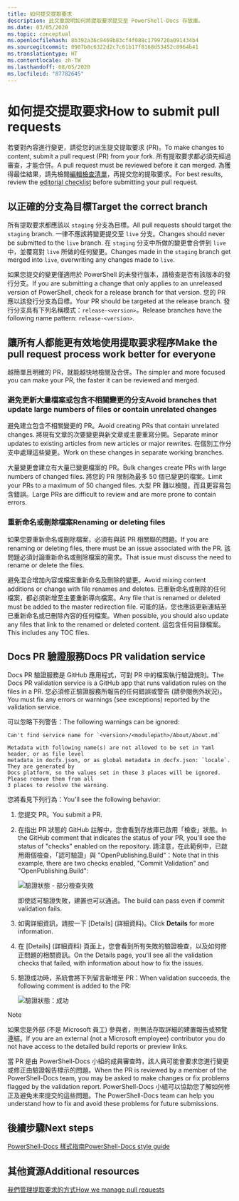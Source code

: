 ```yaml
---
title: 如何提交提取要求
description: 此文章說明如何將提取要求提交至 PowerShell-Docs 存放庫。
ms.date: 03/05/2020
ms.topic: conceptual
ms.openlocfilehash: 8b392a36c9469b83cf4f088c1799720a091434b4
ms.sourcegitcommit: 0907b8c6322d2c7c61b17f8168d53452c8964b41
ms.translationtype: HT
ms.contentlocale: zh-TW
ms.lasthandoff: 08/05/2020
ms.locfileid: "87782645"
---
```

# <a name="how-to-submit-pull-requests"></a><span data-ttu-id="936fb-103">如何提交提取要求</span><span class="sxs-lookup"><span data-stu-id="936fb-103">How to submit pull requests</span></span>

<span data-ttu-id="936fb-104">若要對內容進行變更，請從您的派生提交提取要求 (PR)。</span><span class="sxs-lookup"><span data-stu-id="936fb-104">To make changes to content, submit a pull request (PR) from your fork.</span></span> <span data-ttu-id="936fb-105">所有提取要求都必須先經過審查，才能合併。</span><span class="sxs-lookup"><span data-stu-id="936fb-105">A pull request must be reviewed before it can merged.</span></span> <span data-ttu-id="936fb-106">為獲得最佳結果，請先檢閱[編輯檢查清單](editorial-checklist.md)，再提交您的提取要求。</span><span class="sxs-lookup"><span data-stu-id="936fb-106">For best results, review the [editorial checklist](editorial-checklist.md) before submitting your pull request.</span></span>

## <a name="target-the-correct-branch"></a><span data-ttu-id="936fb-107">以正確的分支為目標</span><span class="sxs-lookup"><span data-stu-id="936fb-107">Target the correct branch</span></span>

<span data-ttu-id="936fb-108">所有提取要求都應該以 `staging` 分支為目標。</span><span class="sxs-lookup"><span data-stu-id="936fb-108">All pull requests should target the `staging` branch.</span></span> <span data-ttu-id="936fb-109">一律不應該將變更提交至 `live` 分支。</span><span class="sxs-lookup"><span data-stu-id="936fb-109">Changes should never be submitted to the `live` branch.</span></span> <span data-ttu-id="936fb-110">在 `staging` 分支中所做的變更會合併到 `live` 中，並覆寫對 `live` 所做的任何變更。</span><span class="sxs-lookup"><span data-stu-id="936fb-110">Changes made in the `staging` branch get merged into `live`, overwriting any changes made to `live`.</span></span>

<span data-ttu-id="936fb-111">如果您提交的變更僅適用於 PowerShell 的未發行版本，請檢查是否有該版本的發行分支。</span><span class="sxs-lookup"><span data-stu-id="936fb-111">If you are submitting a change that only applies to an unreleased version of PowerShell, check for a release branch for that version.</span></span> <span data-ttu-id="936fb-112">您的 PR 應以該發行分支為目標。</span><span class="sxs-lookup"><span data-stu-id="936fb-112">Your PR should be targeted at the release branch.</span></span> <span data-ttu-id="936fb-113">發行分支具有下列名稱模式：`release-<version>`。</span><span class="sxs-lookup"><span data-stu-id="936fb-113">Release branches have the following name pattern: `release-<version>`.</span></span>

## <a name="make-the-pull-request-process-work-better-for-everyone"></a><span data-ttu-id="936fb-114">讓所有人都能更有效地使用提取要求程序</span><span class="sxs-lookup"><span data-stu-id="936fb-114">Make the pull request process work better for everyone</span></span>

<span data-ttu-id="936fb-115">越簡單且明確的 PR，就能越快地檢閱及合併。</span><span class="sxs-lookup"><span data-stu-id="936fb-115">The simpler and more focused you can make your PR, the faster it can be reviewed and merged.</span></span>

### <a name="avoid-branches-that-update-large-numbers-of-files-or-contain-unrelated-changes"></a><span data-ttu-id="936fb-116">避免更新大量檔案或包含不相關變更的分支</span><span class="sxs-lookup"><span data-stu-id="936fb-116">Avoid branches that update large numbers of files or contain unrelated changes</span></span>

<span data-ttu-id="936fb-117">避免建立包含不相關變更的 PR。</span><span class="sxs-lookup"><span data-stu-id="936fb-117">Avoid creating PRs that contain unrelated changes.</span></span> <span data-ttu-id="936fb-118">將現有文章的次要變更與新文章或主要重寫分開。</span><span class="sxs-lookup"><span data-stu-id="936fb-118">Separate minor updates to existing articles from new articles or major rewrites.</span></span> <span data-ttu-id="936fb-119">在個別工作分支中處理這些變更。</span><span class="sxs-lookup"><span data-stu-id="936fb-119">Work on these changes in separate working branches.</span></span>

<span data-ttu-id="936fb-120">大量變更會建立有大量已變更檔案的 PR。</span><span class="sxs-lookup"><span data-stu-id="936fb-120">Bulk changes create PRs with large numbers of changed files.</span></span> <span data-ttu-id="936fb-121">將您的 PR 限制為最多 50 個已變更的檔案。</span><span class="sxs-lookup"><span data-stu-id="936fb-121">Limit your PRs to a maximum of 50 changed files.</span></span> <span data-ttu-id="936fb-122">大型 PR 難以檢閱，而且更容易包含錯誤。</span><span class="sxs-lookup"><span data-stu-id="936fb-122">Large PRs are difficult to review and are more prone to contain errors.</span></span>

### <a name="renaming-or-deleting-files"></a><span data-ttu-id="936fb-123">重新命名或刪除檔案</span><span class="sxs-lookup"><span data-stu-id="936fb-123">Renaming or deleting files</span></span>

<span data-ttu-id="936fb-124">如果您要重新命名或刪除檔案，必須有與該 PR 相關聯的問題。</span><span class="sxs-lookup"><span data-stu-id="936fb-124">If you are renaming or deleting files, there must be an issue associated with the PR.</span></span> <span data-ttu-id="936fb-125">該問題必須討論重新命名或刪除檔案的需求。</span><span class="sxs-lookup"><span data-stu-id="936fb-125">That issue must discuss the need to rename or delete the files.</span></span>

<span data-ttu-id="936fb-126">避免混合增加內容或檔案重新命名及刪除的變更。</span><span class="sxs-lookup"><span data-stu-id="936fb-126">Avoid mixing content additions or change with file renames and deletes.</span></span> <span data-ttu-id="936fb-127">已重新命名或刪除的任何檔案，都必須新增至主要重新導向檔案。</span><span class="sxs-lookup"><span data-stu-id="936fb-127">Any file that is renamed or deleted must be added to the master redirection file.</span></span> <span data-ttu-id="936fb-128">可能的話，您也應該更新連結至已重新命名或已刪除內容的任何檔案。</span><span class="sxs-lookup"><span data-stu-id="936fb-128">When possible, you should also update any files that link to the renamed or deleted content.</span></span> <span data-ttu-id="936fb-129">這包含任何目錄檔案。</span><span class="sxs-lookup"><span data-stu-id="936fb-129">This includes any TOC files.</span></span>

## <a name="docs-pr-validation-service"></a><span data-ttu-id="936fb-130">Docs PR 驗證服務</span><span class="sxs-lookup"><span data-stu-id="936fb-130">Docs PR validation service</span></span>

<span data-ttu-id="936fb-131">Docs PR 驗證服務是 GitHub 應用程式，可對 PR 中的檔案執行驗證規則。</span><span class="sxs-lookup"><span data-stu-id="936fb-131">The Docs PR validation service is a GitHub app that runs validation rules on the files in a PR.</span></span> <span data-ttu-id="936fb-132">您必須修正驗證服務所報告的任何錯誤或警告 (請參閱例外狀況)。</span><span class="sxs-lookup"><span data-stu-id="936fb-132">You must fix any errors or warnings (see exceptions) reported by the validation service.</span></span>

<span data-ttu-id="936fb-133">可以忽略下列警告：</span><span class="sxs-lookup"><span data-stu-id="936fb-133">The following warnings can be ignored:</span></span>

```
Can't find service name for `<version>/<modulepath>/About/About.md`
```

```
Metadata with following name(s) are not allowed to be set in Yaml header, or as file level
metadata in docfx.json, or as global metadata in docfx.json: `locale`. They are generated by
Docs platform, so the values set in these 3 places will be ignored. Please remove them from all
3 places to resolve the warning.
```

<span data-ttu-id="936fb-134">您將看見下列行為：</span><span class="sxs-lookup"><span data-stu-id="936fb-134">You'll see the following behavior:</span></span>

1. <span data-ttu-id="936fb-135">您提交 PR。</span><span class="sxs-lookup"><span data-stu-id="936fb-135">You submit a PR.</span></span>
1. <span data-ttu-id="936fb-136">在指出 PR 狀態的 GitHub 註解中，您會看到存放庫已啟用「檢查」狀態。</span><span class="sxs-lookup"><span data-stu-id="936fb-136">In the GitHub comment that indicates the status of your PR, you'll see the status of "checks" enabled on the repository.</span></span> <span data-ttu-id="936fb-137">請注意，在此範例中，已啟用兩個檢查，「認可驗證」與 "OpenPublishing.Build"：</span><span class="sxs-lookup"><span data-stu-id="936fb-137">Note that in this example, there are two checks enabled, "Commit Validation" and "OpenPublishing.Build":</span></span>

   ![驗證狀態 - 部分檢查失敗](media/pull-requests/validation-failed.png)

   <span data-ttu-id="936fb-139">即使認可驗證失敗，建置也可以通過。</span><span class="sxs-lookup"><span data-stu-id="936fb-139">The build can pass even if commit validation fails.</span></span>

1. <span data-ttu-id="936fb-140">如需詳細資訊，請按一下 [Details]  \(詳細資料\)。</span><span class="sxs-lookup"><span data-stu-id="936fb-140">Click **Details** for more information.</span></span>
1. <span data-ttu-id="936fb-141">在 [Details] \(詳細資料\) 頁面上，您會看到所有失敗的驗證檢查，以及如何修正問題的相關資訊。</span><span class="sxs-lookup"><span data-stu-id="936fb-141">On the Details page, you'll see all the validation checks that failed, with information about how to fix the issues.</span></span>
1. <span data-ttu-id="936fb-142">驗證成功時，系統會將下列留言新增至 PR：</span><span class="sxs-lookup"><span data-stu-id="936fb-142">When validation succeeds, the following comment is added to the PR:</span></span>

   ![驗證狀態：成功](media/pull-requests/build-validation.png)

> [!NOTE]
> <span data-ttu-id="936fb-144">如果您是外部 (不是 Microsoft 員工) 參與者，則無法存取詳細的建置報告或預覽連結。</span><span class="sxs-lookup"><span data-stu-id="936fb-144">If you are an external (not a Microsoft employee) contributor you do not have access to the detailed build reports or preview links.</span></span>

<span data-ttu-id="936fb-145">當 PR 是由 PowerShell-Docs 小組的成員審查時，該人員可能會要求您進行變更或修正由驗證報告標示的問題。</span><span class="sxs-lookup"><span data-stu-id="936fb-145">When the PR is reviewed by a member of the PowerShell-Docs team, you may be asked to make changes or fix problems flagged by the validation report.</span></span> <span data-ttu-id="936fb-146">PowerShell-Docs 小組可以協助您了解如何修正及避免未來提交的這些問題。</span><span class="sxs-lookup"><span data-stu-id="936fb-146">The PowerShell-Docs team can help you understand how to fix and avoid these problems for future submissions.</span></span>

## <a name="next-steps"></a><span data-ttu-id="936fb-147">後續步驟</span><span class="sxs-lookup"><span data-stu-id="936fb-147">Next steps</span></span>

[<span data-ttu-id="936fb-148">PowerShell-Docs 樣式指南</span><span class="sxs-lookup"><span data-stu-id="936fb-148">PowerShell-Docs style guide</span></span>](powershell-style-guide.md)

## <a name="additional-resources"></a><span data-ttu-id="936fb-149">其他資源</span><span class="sxs-lookup"><span data-stu-id="936fb-149">Additional resources</span></span>

[<span data-ttu-id="936fb-150">我們管理提取要求的方式</span><span class="sxs-lookup"><span data-stu-id="936fb-150">How we manage pull requests</span></span>](managing-pull-requests.md)
